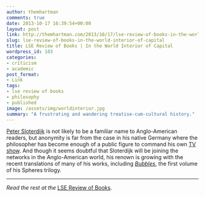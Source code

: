 ```yaml
---
author: themhartman
comments: true
date: 2013-10-17 16:39:54+00:00
layout: post
link: http://themhartman.com/2013/10/17/lse-review-of-books-in-the-world-interior-of-capital/
slug: lse-review-of-books-in-the-world-interior-of-capital
title: LSE Review of Books | In the World Interior of Capital
wordpress_id: 103
categories:
- criticism
- academic
post_format:
- Link
tags:
- lse review of books
- philosophy
- published
image: /assets/img/worldinterior.jpg
summary: "A frustrating and wandering treatise-cum-cultural history."
---
```


[Peter Sloterdijk](http://en.wikipedia.org/wiki/Peter_Sloterdijk) is not likely to be a familiar name to Anglo-American readers, but anonymity is far from the case in his native Germany where the philosopher has become enough of a public figure to command his own [TV show](http://www.youtube.com/watch?v=uaaRZrGFFCc). And though it seems doubtful that Sloterdijk will be joining the networks in the Anglo-American world, his renown is growing with the recent translations of many of his works, including _[Bubbles](http://www.amazon.co.uk/gp/product/1584351047/ref=as_li_qf_sp_asin_il_tl?ie=UTF8&camp=1634&creative=6738&creativeASIN=1584351047&linkCode=as2&tag=lsreofbo-21)_, the first volume of his Spheres trilogy.

---

_Read the rest at the_ [LSE Review of Books](http://blogs.lse.ac.uk/lsereviewofbooks/2013/10/17/book-review-in-the-world-interior-of-capital/).
